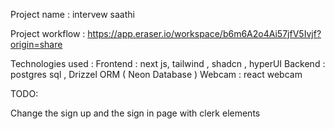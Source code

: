 Project name : intervew saathi

Project workflow : https://app.eraser.io/workspace/b6m6A2o4Ai57jfV5Ivjf?origin=share

Technologies used : 
Frontend : next js, tailwind , shadcn , hyperUI
Backend : postgres sql , Drizzel ORM ( Neon Database )
Webcam : react webcam

TODO:

Change the sign up and the sign in page with clerk elements